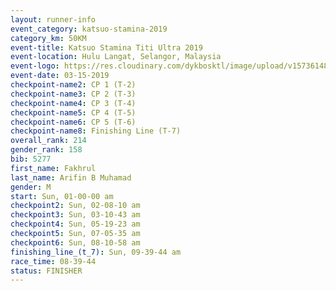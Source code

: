 ```yaml
---
layout: runner-info 
event_category: katsuo-stamina-2019 
category_km: 50KM 
event-title: Katsuo Stamina Titi Ultra 2019 
event-location: Hulu Langat, Selangor, Malaysia 
event-logo: https://res.cloudinary.com/dykbosktl/image/upload/v1573614825/Logo/Logo_p7ft6n.png
event-date: 03-15-2019 
checkpoint-name2: CP 1 (T-2) 
checkpoint-name3: CP 2 (T-3) 
checkpoint-name4: CP 3 (T-4) 
checkpoint-name5: CP 4 (T-5) 
checkpoint-name6: CP 5 (T-6) 
checkpoint-name8: Finishing Line (T-7) 
overall_rank: 214
gender_rank: 158
bib: 5277
first_name: Fakhrul
last_name: Arifin B Muhamad
gender: M
start: Sun, 01-00-00 am
checkpoint2: Sun, 02-08-10 am
checkpoint3: Sun, 03-10-43 am
checkpoint4: Sun, 05-19-23 am
checkpoint5: Sun, 07-05-35 am
checkpoint6: Sun, 08-10-58 am
finishing_line_(t_7): Sun, 09-39-44 am
race_time: 08-39-44
status: FINISHER
---
```

